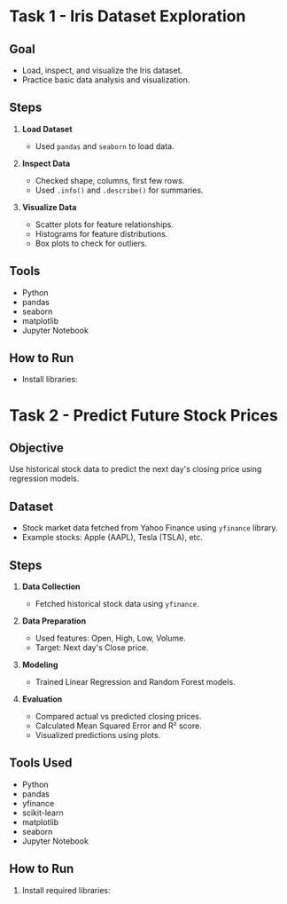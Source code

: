 # Task 1 - Iris Dataset Exploration

## Goal

- Load, inspect, and visualize the Iris dataset.
- Practice basic data analysis and visualization.

## Steps

1. **Load Dataset**  
   - Used `pandas` and `seaborn` to load data.

2. **Inspect Data**  
   - Checked shape, columns, first few rows.
   - Used `.info()` and `.describe()` for summaries.

3. **Visualize Data**  
   - Scatter plots for feature relationships.
   - Histograms for feature distributions.
   - Box plots to check for outliers.

## Tools

- Python
- pandas
- seaborn
- matplotlib
- Jupyter Notebook

## How to Run

- Install libraries:


# Task 2 - Predict Future Stock Prices

## Objective

Use historical stock data to predict the next day's closing price using regression models.

## Dataset

- Stock market data fetched from Yahoo Finance using `yfinance` library.
- Example stocks: Apple (AAPL), Tesla (TSLA), etc.

## Steps

1. **Data Collection**
   - Fetched historical stock data using `yfinance`.

2. **Data Preparation**
   - Used features: Open, High, Low, Volume.
   - Target: Next day's Close price.

3. **Modeling**
   - Trained Linear Regression and Random Forest models.

4. **Evaluation**
   - Compared actual vs predicted closing prices.
   - Calculated Mean Squared Error and R² score.
   - Visualized predictions using plots.

## Tools Used

- Python
- pandas
- yfinance
- scikit-learn
- matplotlib
- seaborn
- Jupyter Notebook

## How to Run

1. Install required libraries:



